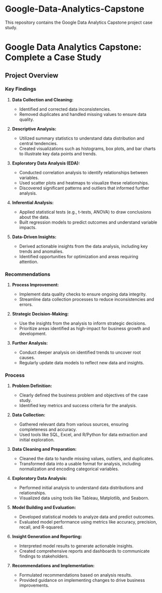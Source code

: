 # Google-Data-Analytics-Capstone
This repository contains the Google Data Analytics Capstone project case study.

# Google Data Analytics Capstone: Complete a Case Study

## Project Overview

### Key Findings
1. **Data Collection and Cleaning:**
   - Identified and corrected data inconsistencies.
   - Removed duplicates and handled missing values to ensure data quality.

2. **Descriptive Analysis:**
   - Utilized summary statistics to understand data distribution and central tendencies.
   - Created visualizations such as histograms, box plots, and bar charts to illustrate key data points and trends.

3. **Exploratory Data Analysis (EDA):**
   - Conducted correlation analysis to identify relationships between variables.
   - Used scatter plots and heatmaps to visualize these relationships.
   - Discovered significant patterns and outliers that informed further analysis.

4. **Inferential Analysis:**
   - Applied statistical tests (e.g., t-tests, ANOVA) to draw conclusions about the data.
   - Built regression models to predict outcomes and understand variable impacts.

5. **Data-Driven Insights:**
   - Derived actionable insights from the data analysis, including key trends and anomalies.
   - Identified opportunities for optimization and areas requiring attention.

### Recommendations
1. **Process Improvement:**
   - Implement data quality checks to ensure ongoing data integrity.
   - Streamline data collection processes to reduce inconsistencies and errors.

2. **Strategic Decision-Making:**
   - Use the insights from the analysis to inform strategic decisions.
   - Prioritize areas identified as high-impact for business growth and development.

3. **Further Analysis:**
   - Conduct deeper analysis on identified trends to uncover root causes.
   - Regularly update data models to reflect new data and insights.

### Process
1. **Problem Definition:**
   - Clearly defined the business problem and objectives of the case study.
   - Identified key metrics and success criteria for the analysis.

2. **Data Collection:**
   - Gathered relevant data from various sources, ensuring completeness and accuracy.
   - Used tools like SQL, Excel, and R/Python for data extraction and initial exploration.

3. **Data Cleaning and Preparation:**
   - Cleaned the data to handle missing values, outliers, and duplicates.
   - Transformed data into a usable format for analysis, including normalization and encoding categorical variables.

4. **Exploratory Data Analysis:**
   - Performed initial analysis to understand data distributions and relationships.
   - Visualized data using tools like Tableau, Matplotlib, and Seaborn.

5. **Model Building and Evaluation:**
   - Developed statistical models to analyze data and predict outcomes.
   - Evaluated model performance using metrics like accuracy, precision, recall, and R-squared.

6. **Insight Generation and Reporting:**
   - Interpreted model results to generate actionable insights.
   - Created comprehensive reports and dashboards to communicate findings to stakeholders.

7. **Recommendations and Implementation:**
   - Formulated recommendations based on analysis results.
   - Provided guidance on implementing changes to drive business improvements.
